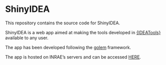 
<!-- README.md is generated from README.Rmd. Please edit that file -->

# ShinyIDEA

This repository contains the source code for ShinyIDEA.

ShinyIDEA is a web app aimed at making the tools developed in
[{IDEATools}](https://github.com/davidcarayon/IDEATools) available to
any user.

The app has been developed following the
[golem](https://github.com/ThinkR-open/golem) framework.

The app is hosted on INRAE’s servers and can be accessed
[HERE](https://outils-idea.inrae.fr/).
